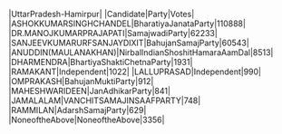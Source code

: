 
|UttarPradesh-Hamirpur|
|Candidate|Party|Votes|
|ASHOKKUMARSINGHCHANDEL|BharatiyaJanataParty|110888|
|DR.MANOJKUMARPRAJAPATI|SamajwadiParty|62233|
|SANJEEVKUMARURFSANJAYDIXIT|BahujanSamajParty|60543|
|ANUDDIN(MAULANAKHAN)|NirbalIndianShoshitHamaraAamDal|8513|
|DHARMENDRA|BhartiyaShaktiChetnaParty|1931|
|RAMAKANT|Independent|1022|
|LALLUPRASAD|Independent|990|
|OMPRAKASH|BahujanMuktiParty|912|
|MAHESHWARIDEEN|JanAdhikarParty|841|
|JAMALALAM|VANCHITSAMAJINSAAFPARTY|748|
|RAMMILAN|AdarshSamajParty|629|
|NoneoftheAbove|NoneoftheAbove|3356|

